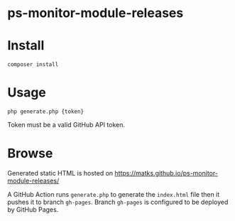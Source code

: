 # ps-monitor-module-releases

# Install

```
composer install
```

# Usage

```
php generate.php {token}
```

Token must be a valid GitHub API token.

# Browse

Generated static HTML is hosted on https://matks.github.io/ps-monitor-module-releases/

A GitHub Action runs `generate.php` to generate the `index.html` file then it pushes it to branch `gh-pages`. Branch `gh-pages` is configured to be deployed by GitHub Pages.